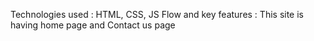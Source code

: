 Technologies used : HTML, CSS, JS 
Flow and key features : This site is having home page and Contact us page
